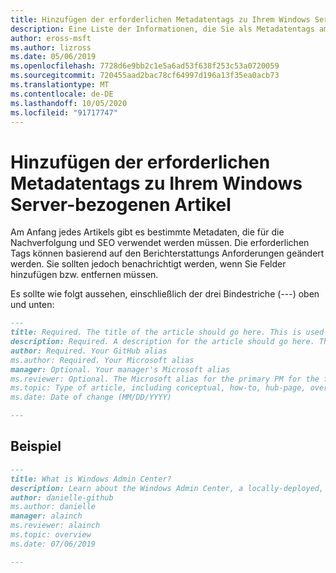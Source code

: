```yaml
---
title: Hinzufügen der erforderlichen Metadatentags zu Ihrem Windows Server-bezogenen Artikel
description: Eine Liste der Informationen, die Sie als Metadatentags am Anfang Ihrer Windows Server-bezogenen Artikel hinzufügen müssen. Die erforderlichen Tags können je nach Berichterstellung und Teamanforderungen geändert werden.
author: eross-msft
ms.author: lizross
ms.date: 05/06/2019
ms.openlocfilehash: 7728d6e9bb2c1e5a6ad53f638f253c53a0720059
ms.sourcegitcommit: 720455aad2bac78cf64997d196a13f35ea0acb73
ms.translationtype: MT
ms.contentlocale: de-DE
ms.lasthandoff: 10/05/2020
ms.locfileid: "91717747"
---
```

# <a name="add-the-required-metadata-tags-to-your-windows-server-related-article"></a>Hinzufügen der erforderlichen Metadatentags zu Ihrem Windows Server-bezogenen Artikel

Am Anfang jedes Artikels gibt es bestimmte Metadaten, die für die Nachverfolgung und SEO verwendet werden müssen. Die erforderlichen Tags können basierend auf den Berichterstattungs Anforderungen geändert werden. Sie sollten jedoch benachrichtigt werden, wenn Sie Felder hinzufügen bzw. entfernen müssen.

Es sollte wie folgt aussehen, einschließlich der drei Bindestriche (---) oben und unten:

```markdown
---
title: Required. The title of the article should go here. This is used in SEO and search results.
description: Required. A description for the article should go here. This is used in search results, to provide users with information about whether the article has the information they're looking for.
author: Required. Your GitHub alias
ms.author: Required. Your Microsoft alias
manager: Optional. Your manager's Microsoft alias
ms.reviewer: Optional. The Microsoft alias for the primary PM for the feature/functionality
ms.topic: Type of article, including conceptual, how-to, hub-page, overview, quickstart, reference, sample, troubleshooting, or tutorial
ms.date: Date of change (MM/DD/YYYY)

---
```

## <a name="example"></a>Beispiel

```markdown
---
title: What is Windows Admin Center?
description: Learn about the Windows Admin Center, a locally-deployed, browser-based management tool set that lets you manage your Windows Servers with no Azure or cloud dependency.
author: danielle-github
ms.author: danielle
manager: alainch
ms.reviewer: alainch
ms.topic: overview
ms.date: 07/06/2019

---
```
